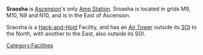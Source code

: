 **Sraosha** is [Ascension](Oshur.md#Ascension)'s only [Amp
Station](Amp_Station.md). Sroasha is located in grids M9, M10,
N9 and N10, and is in the East of Ascension.

Sraosha is a [Hack-and-Hold](Hack-and-Hold.md) Facility, and has
an [Air Tower](Air_tower.md) outside its [SOI](Sphere_of_Influence.md)
to the North, with another to the East, also outside its SOI.

[Category:Facilities](Category:Facilities.md)
